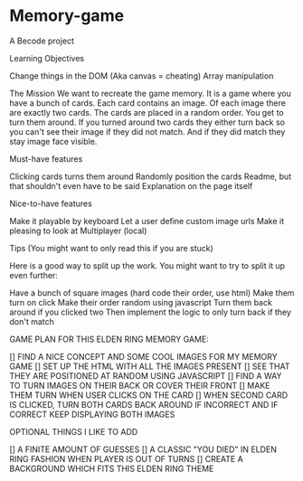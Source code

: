 # Memory-game

A Becode project

Learning Objectives

Change things in the DOM (Aka canvas = cheating)
Array manipulation

The Mission
We want to recreate the game memory. It is a game where you have a bunch of cards. Each card contains an image. Of each image there are exactly two cards. The cards are placed in a random order. You get to turn them around. If you turned around two cards they either turn back so you can't see their image if they did not match. And if they did match they stay image face visible.

Must-have features

Clicking cards turns them around
Randomly position the cards
Readme, but that shouldn't even have to be said
Explanation on the page itself

Nice-to-have features

Make it playable by keyboard
Let a user define custom image urls
Make it pleasing to look at
Multiplayer (local)

Tips (You might want to only read this if you are stuck)

Here is a good way to split up the work. You might want to try to split it up even further:

Have a bunch of square images (hard code their order, use html)
Make them turn on click
Make their order random using javascript
Turn them back around if you clicked two
Then implement the logic to only turn back if they don't match

GAME PLAN FOR THIS ELDEN RING MEMORY GAME:

[] FIND A NICE CONCEPT AND SOME COOL IMAGES FOR MY MEMORY GAME
[] SET UP THE HTML WITH ALL THE IMAGES PRESENT
[] SEE THAT THEY ARE POSITIONED AT RANDOM USING JAVASCRIPT
[] FIND A WAY TO TURN IMAGES ON THEIR BACK OR COVER THEIR FRONT
[] MAKE THEM TURN WHEN USER CLICKS ON THE CARD
[] WHEN SECOND CARD IS CLICKED, TURN BOTH CARDS BACK AROUND IF INCORRECT AND IF CORRECT KEEP DISPLAYING BOTH IMAGES

OPTIONAL THINGS I LIKE TO ADD

[] A FINITE AMOUNT OF GUESSES
[] A CLASSIC "YOU DIED" IN ELDEN RING FASHION WHEN PLAYER IS OUT OF TURNS
[] CREATE A BACKGROUND WHICH FITS THIS ELDEN RING THEME
